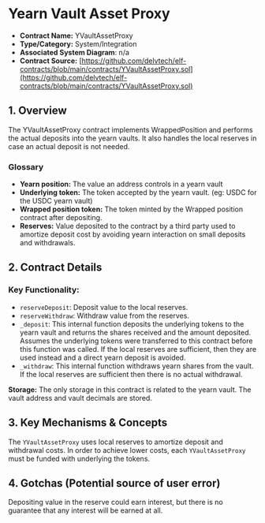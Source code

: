 # Yearn Vault Asset Proxy

* **Contract Name:** YVaultAssetProxy
* **Type/Category:** System/Integration
* **Associated System Diagram**: n/a
* **Contract Source:** [https://github.com/delvtech/elf-contracts/blob/main/contracts/YVaultAssetProxy.sol](https://github.com/delvtech/elf-contracts/blob/main/contracts/YVaultAssetProxy.sol)

## 1. Overview

The YVaultAssetProxy contract implements WrappedPosition and performs the actual deposits into the yearn vaults. It also handles the local reserves in case an actual deposit is not needed.

### **Glossary**

* **Yearn position:** The value an address controls in a yearn vault
* **Underlying token:** The token accepted by the yearn vault. (eg: USDC for the USDC yearn vault)
* **Wrapped position token:** The token minted by the Wrapped position contract after depositing.
* **Reserves:** Value deposited to the contract by a third party used to amortize deposit cost by avoiding yearn interaction on small deposits and withdrawals.

## 2. Contract Details

### **Key Functionality:**

* `reserveDeposit`: Deposit value to the local reserves.
* `reserveWithdraw`: Withdraw value from the reserves.
* `_deposit`: This internal function deposits the underlying tokens to the yearn vault and returns the shares received and the amount deposited. Assumes the underlying tokens were transferred to this contract before this function was called. If the local reserves are sufficient, then they are used instead and a direct yearn deposit is avoided.
* `_withdraw`: This internal function withdraws yearn shares from the vault. If the local reserves are sufficient then there is no actual withdrawal.

**Storage:** The only storage in this contract is related to the yearn vault. The vault address and vault decimals are stored.

## 3. Key Mechanisms & Concepts

The `YVaultAssetProxy` uses local reserves to amortize deposit and withdrawal costs. In order to achieve lower costs, each `YVaultAssetProxy` must be funded with underlying the tokens.

## 4. Gotchas (Potential source of user error)

Depositing value in the reserve could earn interest, but there is no guarantee that any interest will be earned at all.&#x20;
